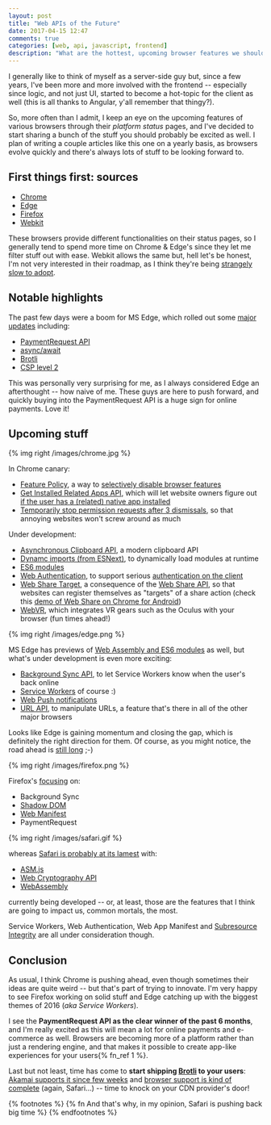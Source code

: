 ```yaml
---
layout: post
title: "Web APIs of the Future"
date: 2017-04-15 12:47
comments: true
categories: [web, api, javascript, frontend]
description: "What are the hottest, upcoming browser features we should be excited about?"
---
```


I generally like to think of myself as a server-side guy but, since a few
years, I've been more and more involved with the frontend -- especially
since logic, and not just UI, started to become a hot-topic for the client as
well (this is all thanks to Angular, y'all remember that thingy?).

So, more often than I admit, I keep an eye on the upcoming features of various
browsers through their *platform status* pages, and I've decided to start sharing
a bunch of the stuff you should probably be excited as well. I plan of writing
a couple articles like this one on a yearly basis, as browsers evolve quickly and
there's always lots of stuff to be looking forward to.

<!-- more -->

## First things first: sources

* [Chrome](https://www.chromestatus.com/features)
* [Edge](https://developer.microsoft.com/en-us/microsoft-edge/platform/status/)
* [Firefox](https://platform-status.mozilla.org/)
* [Webkit](https://webkit.org/status/)

These browsers provide different functionalities on their status pages, so I
generally tend to spend more time on Chrome & Edge's since they let me filter
stuff out with ease. Webkit allows the same but, hell let's be honest, I'm not
very interested in their roadmap, as I think they're being
[strangely slow to adopt](https://arstechnica.com/information-technology/2015/06/op-ed-safari-is-the-new-internet-explorer/).

## Notable highlights

The past few days were a boom for MS Edge, which rolled out some [major updates](https://blogs.windows.com/msedgedev/2017/04/11/introducing-edgehtml-15/?utm_content=buffer9f1e8&utm_medium=social&utm_source=twitter.com&utm_campaign=buffer#JYTlGJyKDuRVomoG.97)
including:

* [PaymentRequest API](https://developers.google.com/web/fundamentals/discovery-and-monetization/payment-request/)
* [async/await](https://developer.mozilla.org/en-US/docs/Web/JavaScript/Reference/Statements/async_function)
* [Brotli](https://github.com/google/brotli)
* [CSP level 2](https://www.w3.org/TR/CSP2/)

This was personally very surprising for me, as I always considered Edge an
afterthought -- how naive of me. These guys are here to push forward, and
quickly buying into the PaymentRequest API is a huge sign for online payments. Love it!

## Upcoming stuff

{% img right /images/chrome.jpg %}

In Chrome canary:

* [Feature Policy](https://www.chromestatus.com/features/5694225681219584), a way to [selectively disable browser features](https://wicg.github.io/feature-policy/)
* [Get Installed Related Apps API](https://www.chromestatus.com/features/5695378309513216),
which will let website owners figure out [if the user has a (related) native app installed](https://github.com/WICG/get-installed-related-apps/blob/master/EXPLAINER.md)
* [Temporarily stop permission requests after 3 dismissals](https://www.chromestatus.com/features/6443143280984064),
so that annoying websites won't screw around as much

Under development:

* [Asynchronous Clipboard API](https://www.chromestatus.com/features/5861289330999296),
a modern clipboard API
* [Dynamc imports (from ESNext)](https://www.chromestatus.com/features/5684934484164608),
to dynamically load modules at runtime
* [ES6 modules](https://www.chromestatus.com/features/5365692190687232)
* [Web Authentication](https://www.chromestatus.com/features/5669923372138496),
to support serious [authentication on the client](https://w3c.github.io/webauthn/)
* [Web Share Target](https://www.chromestatus.com/features/5662315307335680), a consequence of the [Web Share API](https://developers.google.com/web/updates/2016/10/navigator-share),
so that websites can register themselves as "targets" of a share action (check this [demo of Web Share on Chrome for Android](https://blog.hospodarets.com/demos/web-share-api/))
* [WebVR](https://www.chromestatus.com/features/4532810371039232), which integrates
VR gears such as the Oculus with your browser (fun times ahead!)

{% img right /images/edge.png %}

MS Edge has previews of [Web Assembly and ES6 modules](https://developer.microsoft.com/en-us/microsoft-edge/platform/status/?q=edge%3A%27Preview%20Release%27)
as well, but what's under development is even more exciting:

* [Background Sync API](https://developer.microsoft.com/en-us/microsoft-edge/platform/status/backgroundsyncapi/?q=edge%3A%27In%20Development%27),
to let Service Workers know when the user's back online
* [Service Workers](https://developer.microsoft.com/en-us/microsoft-edge/platform/status/serviceworker/?q=edge%3A%27In%20Development%27) of course :)
* [Web Push notifications](https://developer.microsoft.com/en-us/microsoft-edge/platform/status/pushapi/?q=edge%3A%27In%20Development%27)
* [URL API](https://developer.microsoft.com/en-us/microsoft-edge/platform/status/urlapi/?q=edge%3A%27In%20Development%27), to manipulate URLs, a feature that's there in all of the other major browsers

Looks like Edge is gaining momentum and closing the gap, which is definitely the
right direction for them. Of course, as you might notice, the road ahead is [still
long](https://developer.microsoft.com/en-us/microsoft-edge/platform/status/consoletable/?q=edge%3A%27Under%20Consideration%27) ;-)

{% img right /images/firefox.png %}

Firefox's [focusing](https://platform-status.mozilla.org/) on:

* Background Sync
* [Shadow DOM](https://developer.mozilla.org/en-US/docs/Web/Web_Components/Shadow_DOM)
* [Web Manifest](https://developer.mozilla.org/en-US/docs/Web/Manifest)
* PaymentRequest

{% img right /images/safari.gif %}

whereas [Safari is probably at its lamest](https://webkit.org/status/) with:

* [ASM.js](http://asmjs.org/)
* [Web Cryptography API](https://www.w3.org/TR/WebCryptoAPI/)
* [WebAssembly](http://webassembly.org/)

currently being developed -- or, at least, those are the features that I think
are going to impact us, common mortals, the most.

Service Workers, Web Authentication, Web App Manifest and [Subresource Integrity](https://developer.mozilla.org/en-US/docs/Web/Security/Subresource_Integrity)
are all under consideration though.

## Conclusion

As usual, I think Chrome is pushing ahead, even though sometimes their ideas are
quite weird -- but that's part of trying to innovate. I'm very happy to see
Firefox working on solid stuff and Edge catching up with the biggest themes of
2016 (*aka Service Workers*).

I see the **PaymentRequest API as the clear winner of the past 6 months**, and I'm
really excited as this will mean a lot for online payments and e-commerce as well.
Browsers are becoming more of a platform rather than just a rendering engine, and
that makes it possible to create app-like experiences for your users{% fn_ref 1 %}.

Last but not least, time has come to **start shipping [Brotli](https://github.com/google/brotli) to your users**:
[Akamai supports it since few weeks](https://community.akamai.com/thread/2956#comment-15758)
and [browser support is kind of complete](https://caniuse.com/#search=brotli) (again, Safari...)
-- time to knock on your CDN provider's door!


{% footnotes %}
  {% fn And that's why, in my opinion, Safari is pushing back big time %}
{% endfootnotes %}